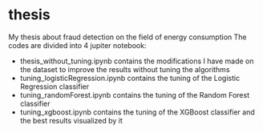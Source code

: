 # thesis
My thesis about fraud detection on the field of energy consumption
The codes are divided into 4 jupiter notebook:
  - thesis_without_tuning.ipynb contains the modifications I have made on the dataset to improve the results without tuning the algorithms
  - tuning_logisticRegression.ipynb contains the tuning of the Logistic Regression classifier
  - tuning_randomForest.ipynb contains the tuning of the Random Forest classifier
  - tuning_xgboost.ipynb contains the tuning of the XGBoost classifier and the best results visualized by it
